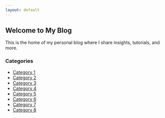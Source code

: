 ```yaml
---
layout: default
---
```


<h2>Welcome to My Blog</h2>
<p>This is the home of my personal blog where I share insights, tutorials, and more.</p>

<h3>Categories</h3>
<ul>
  <li><a href="{{ '/category1' | relative_url }}">Category 1</a></li>
  <li><a href="{{ '/category2' | relative_url }}">Category 2</a></li>
  <li><a href="{{ '/category3' | relative_url }}">Category 3</a></li>
  <li><a href="{{ '/category4' | relative_url }}">Category 4</a></li>
  <li><a href="{{ '/category5' | relative_url }}">Category 5</a></li>
  <li><a href="{{ '/category6' | relative_url }}">Category 6</a></li>
  <li><a href="{{ '/category7' | relative_url }}">Category 7</a></li>
  <li><a href="{{ '/category8' | relative_url }}">Category 8</a></li>
</ul>
